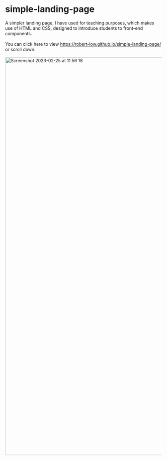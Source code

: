 # simple-landing-page

A simpler landing page, I have used for teaching purposes, which makes use of HTML and CSS, designed to introduce students to front-end components.
<br><br>
You can click here to view https://robert-low.github.io/simple-landing-page/ or scroll down.
<br><br>
<img width="1280" alt="Screenshot 2023-02-25 at 11 56 18" src="https://user-images.githubusercontent.com/105922565/221355515-a759e0ce-9cba-479b-b2a3-0e12455cf045.png">

